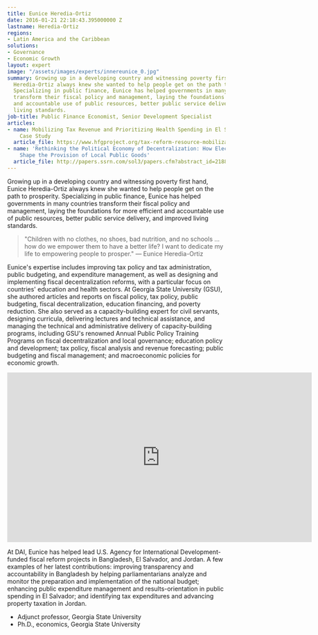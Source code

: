 ```yaml
---
title: Eunice Heredia-Ortiz
date: 2016-01-21 22:18:43.395000000 Z
lastname: Heredia-Ortiz
regions:
- Latin America and the Caribbean
solutions:
- Governance
- Economic Growth
layout: expert
image: "/assets/images/experts/innereunice_0.jpg"
summary: Growing up in a developing country and witnessing poverty first hand, Eunice
  Heredia-Ortiz always knew she wanted to help people get on the path to prosperity.
  Specializing in public finance, Eunice has helped governments in many countries
  transform their fiscal policy and management, laying the foundations for more efficient
  and accountable use of public resources, better public service delivery, and improved
  living standards.
job-title: Public Finance Economist, Senior Development Specialist
articles:
- name: Mobilizing Tax Revenue and Prioritizing Health Spending in El Salvador – A
    Case Study
  article_file: https://www.hfgproject.org/tax-reform-resource-mobilization/
- name: 'Rethinking the Political Economy of Decentralization: How Elections and Parties
    Shape the Provision of Local Public Goods'
  article_file: http://papers.ssrn.com/sol3/papers.cfm?abstract_id=2188613
---
```


Growing up in a developing country and witnessing poverty first hand, Eunice Heredia-Ortiz always knew she wanted to help people get on the path to prosperity. Specializing in public finance, Eunice has helped governments in many countries transform their fiscal policy and management, laying the foundations for more efficient and accountable use of public resources, better public service delivery, and improved living standards.

> "Children with no clothes, no shoes, bad nutrition, and no schools … how do we empower them to have a better life? I want to dedicate my life to empowering people to prosper." — Eunice Heredia-Ortiz

Eunice's expertise includes improving tax policy and tax administration, public budgeting, and expenditure management, as well as designing and implementing fiscal decentralization reforms, with a particular focus on countries' education and health sectors. At Georgia State University (GSU), she authored articles and reports on fiscal policy, tax policy, public budgeting, fiscal decentralization, education financing, and poverty reduction. She also served as a capacity-building expert for civil servants, designing curricula, delivering lectures and technical assistance, and managing the technical and administrative delivery of capacity-building programs, including GSU's renowned Annual Public Policy Training Programs on fiscal decentralization and local governance; education policy and development; tax policy, fiscal analysis and revenue forecasting; public budgeting and fiscal management; and macroeconomic policies for economic growth.

<iframe allowfullscreen="" frameborder="0" height="392" mozallowfullscreen="" src="https://player.vimeo.com/video/35266747?byline=0&amp;portrait=0" webkitallowfullscreen="" width="703"></iframe>

At DAI, Eunice has helped lead U.S. Agency for International Development-funded fiscal reform projects in Bangladesh, El Salvador, and Jordan. A few examples of her latest contributions: improving transparency and accountability in Bangladesh by helping parliamentarians analyze and monitor the preparation and implementation of the national budget; enhancing public expenditure management and results-orientation in public spending in El Salvador; and identifying tax expenditures and advancing property taxation in Jordan.

* Adjunct professor, Georgia State University
* Ph.D., economics, Georgia State University

